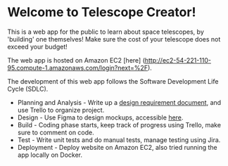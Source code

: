 # Welcome to Telescope Creator!
This is a web app for the public to learn about space telescopes, by 'building' one themselves! Make sure the cost of your telescope does not exceed your budget!

The web app is hosted on Amazon EC2 [here] (http://ec2-54-221-110-95.compute-1.amazonaws.com/login?next=%2F).

The development of this web app follows the Software Development Life Cycle (SDLC).
 * Planning and Analysis - Write up a [design requirement document](design_requirement.docx), and use Trello to organize project.
 * Design - Use Figma to design mockups, accessible [here](https://www.figma.com/file/hPHpn9HBrmu5F9uhcalZZe/telescopes?type=design&node-id=0%3A1&mode=design&t=SSOZiY3Z2OCCLuZt-1).
 * Build - Coding phase starts, keep track of progress using Trello, make sure to comment on code.
 * Test - Write unit tests and do manual tests, manage testing using Jira.
 * Deployment - Deploy website on Amazon EC2, also tried running the app locally on Docker.